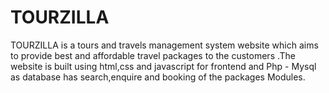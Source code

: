 # TOURZILLA
TOURZILLA is a tours and travels management system website which aims to provide best and affordable travel packages to the customers .The website is built using html,css and javascript for frontend and Php - Mysql as database has search,enquire and booking of the packages Modules. 
